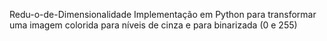 Redu-o-de-Dimensionalidade
Implementação em Python para transformar uma imagem colorida para níveis de cinza e para binarizada (0 e 255)
